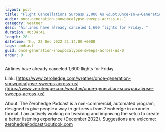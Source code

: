 ```yaml
---
layout: post
title: "Flight Cancellations Surpass 2,000 As &quot;Once-In-A-Generation&quot; Winter Storm Batters US"
audio: once-generation-snowpocalypse-sweeps-across-us-1
category: weather
desc: "Airlines have already canceled 1,600 flights for Friday. "
duration: 00:04:41
length: 281
datetime: Thu, 22 Dec 2022 21:14:00 +0000
tags: podcast
guid: once-generation-snowpocalypse-sweeps-across-us-0
order: 0
---
```

Airlines have already canceled 1,600 flights for Friday. 

Link: [https://www.zerohedge.com/weather/once-generation-snowpocalypse-sweeps-across-us](https://www.zerohedge.com/weather/once-generation-snowpocalypse-sweeps-across-us)

About: The Zerohedge Podcast is a non-commercial, automated program, designed to give people a way to get news from Zerohedge in an audio format.  I am actively working on tweaking and improving the setup to create a better listening experience (December 2022).  Suggestions are welcome: [zerohedgePodcast@outlook.com](mailto:zerohedgePodcast@outlook.com)
